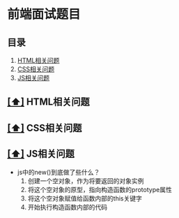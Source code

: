 # 前端面试题目

## <a name="catalog">目录</a>

1. [HTML相关问题](#html)
1. [CSS相关问题](#css)
1. [JS相关问题](#js)

## [[⬆]](#catalog) <a name="html">HTML相关问题</a>
  
## [[⬆]](#catalog) <a name="css">CSS相关问题</a>

## [[⬆]](#catalog) <a name="js">JS相关问题</a>

* js中的new()到底做了些什么？
  1. 创建一个空对象，作为将要返回的对象实例
  1. 将这个空对象的原型，指向构造函数的prototype属性
  1. 将这个空对象赋值给函数内部的this关键字
  1. 开始执行构造函数内部的代码